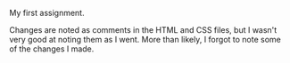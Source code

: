 My first assignment. 

Changes are noted as comments in the HTML and CSS files, but I wasn't very good at noting them as I went. More than likely, I forgot to note some of the changes I made. 
